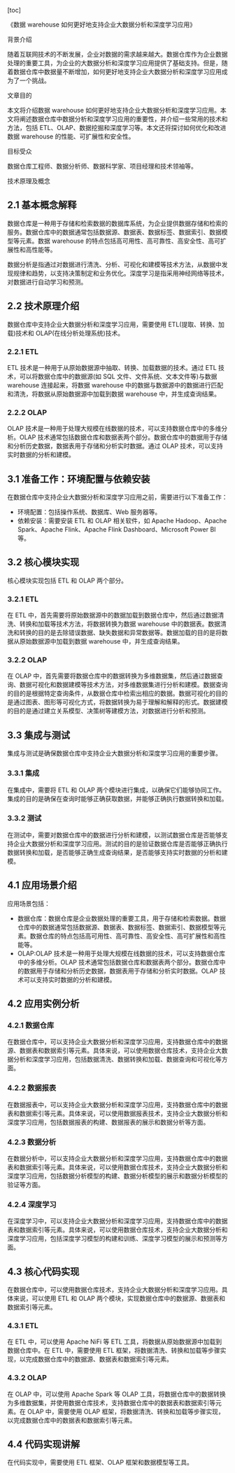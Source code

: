 
[toc]                    
                
                
《数据 warehouse 如何更好地支持企业大数据分析和深度学习应用》

背景介绍

随着互联网技术的不断发展，企业对数据的需求越来越大。数据仓库作为企业数据处理的重要工具，为企业的大数据分析和深度学习应用提供了基础支持。但是，随着数据仓库中数据量不断增加，如何更好地支持企业大数据分析和深度学习应用成为了一个挑战。

文章目的

本文将介绍数据 warehouse 如何更好地支持企业大数据分析和深度学习应用。本文将阐述数据仓库中数据分析和深度学习应用的重要性，并介绍一些常用的技术和方法，包括 ETL、OLAP、数据挖掘和深度学习等。本文还将探讨如何优化和改进数据 warehouse 的性能、可扩展性和安全性。

目标受众

数据仓库工程师、数据分析师、数据科学家、项目经理和技术领袖等。

技术原理及概念

## 2.1 基本概念解释

数据仓库是一种用于存储和检索数据的数据库系统，为企业提供数据存储和检索的服务。数据仓库中的数据通常包括数据源、数据表、数据标签、数据索引、数据模型等元素。数据 warehouse 的特点包括高可用性、高可靠性、高安全性、高可扩展性和高性能等。

数据分析是指通过对数据进行清洗、分析、可视化和建模等技术方法，从数据中发现规律和趋势，以支持决策制定和业务优化。深度学习是指采用神经网络等技术，对数据进行自动学习和预测。

## 2.2 技术原理介绍

数据仓库中支持企业大数据分析和深度学习应用，需要使用 ETL(提取、转换、加载)技术和 OLAP(在线分析处理系统)技术。

### 2.2.1 ETL

ETL 技术是一种用于从原始数据源中抽取、转换、加载数据的技术。通过 ETL 技术，可以将数据仓库中的数据源(如 SQL 文件、文件系统、文本文件等)与数据 warehouse 连接起来，将数据 warehouse 中的数据与数据源中的数据进行匹配和清洗，将数据从原始数据源中加载到数据 warehouse 中，并生成查询结果。

### 2.2.2 OLAP

OLAP 技术是一种用于处理大规模在线数据的技术，可以支持数据仓库中的多维分析。OLAP 技术通常包括数据仓库和数据表两个部分。数据仓库中的数据用于存储和分析历史数据，数据表用于存储和分析实时数据。通过 OLAP 技术，可以支持实时数据的分析和建模。

## 3.1 准备工作：环境配置与依赖安装

在数据仓库中支持企业大数据分析和深度学习应用之前，需要进行以下准备工作：

- 环境配置：包括操作系统、数据库、Web 服务器等。
- 依赖安装：需要安装 ETL 和 OLAP 相关软件，如 Apache  Hadoop、Apache Spark、Apache Flink、Apache Flink Dashboard、Microsoft Power BI 等。

## 3.2 核心模块实现

核心模块实现包括 ETL 和 OLAP 两个部分。

### 3.2.1 ETL

在 ETL 中，首先需要将原始数据源中的数据加载到数据仓库中，然后通过数据清洗、转换和加载等技术方法，将数据转换为数据 warehouse 中的数据表。数据清洗和转换的目的是去除错误数据、缺失数据和异常数据等。数据加载的目的是将数据从原始数据源中加载到数据 warehouse 中，并生成查询结果。

### 3.2.2 OLAP

在 OLAP 中，首先需要将数据仓库中的数据转换为多维数据集，然后通过数据查询、数据可视化和数据建模等技术方法，对多维数据集进行分析和建模。数据查询的目的是根据特定查询条件，从数据仓库中检索出相应的数据。数据可视化的目的是通过图表、图形等可视化方式，将数据转换为易于理解和解释的形式。数据建模的目的是通过建立关系模型、决策树等建模方法，对数据进行分析和预测。

## 3.3 集成与测试

集成与测试是确保数据仓库中支持企业大数据分析和深度学习应用的重要步骤。

### 3.3.1 集成

在集成中，需要将 ETL 和 OLAP 两个模块进行集成，以确保它们能够协同工作。集成的目的是确保在查询时能够正确获取数据，并能够正确执行数据转换和加载。

### 3.3.2 测试

在测试中，需要对数据仓库中的数据进行分析和建模，以测试数据仓库是否能够支持企业大数据分析和深度学习应用。测试的目的是验证数据仓库是否能够正确执行数据转换和加载，是否能够正确生成查询结果，是否能够支持实时数据的分析和建模。

## 4.1 应用场景介绍

应用场景包括：

- 数据仓库：数据仓库是企业数据处理的重要工具，用于存储和检索数据。数据仓库中的数据通常包括数据源、数据表、数据标签、数据索引、数据模型等元素。数据仓库的特点包括高可用性、高可靠性、高安全性、高可扩展性和高性能等。
- OLAP:OLAP 技术是一种用于处理大规模在线数据的技术，可以支持数据仓库中的多维分析。OLAP 技术通常包括数据仓库和数据表两个部分。数据仓库中的数据用于存储和分析历史数据，数据表用于存储和分析实时数据。OLAP 技术可以支持实时数据的分析和建模。

## 4.2 应用实例分析

### 4.2.1 数据仓库

在数据仓库中，可以支持企业大数据分析和深度学习应用，支持数据仓库中的数据源、数据表和数据索引等元素。具体来说，可以使用数据仓库技术，支持企业大数据分析和深度学习应用，包括数据清洗、数据转换和加载、数据查询和可视化等方面。

### 4.2.2 数据报表

在数据报表中，可以支持企业大数据分析和深度学习应用，支持数据仓库中的数据表和数据索引等元素。具体来说，可以使用数据报表技术，支持企业大数据分析和深度学习应用，包括数据报表的构建、数据报表的展示和数据分析等方面。

### 4.2.3 数据分析

在数据分析中，可以支持企业大数据分析和深度学习应用，支持数据仓库中的数据表和数据索引等元素。具体来说，可以使用数据仓库技术，支持企业大数据分析和深度学习应用，包括数据分析模型的构建、数据分析模型的展示和数据分析模型的验证等方面。

### 4.2.4 深度学习

在深度学习中，可以支持企业大数据分析和深度学习应用，支持数据仓库中的数据表和数据索引等元素。具体来说，可以使用数据仓库技术，支持企业大数据分析和深度学习应用，包括深度学习模型的构建和训练、深度学习模型的展示和预测等方面。

## 4.3 核心代码实现

在数据仓库中，可以使用数据仓库技术，支持企业大数据分析和深度学习应用。具体来说，可以使用 ETL 和 OLAP 两个模块，实现数据仓库中的数据源、数据表和数据索引等元素。

### 4.3.1 ETL

在 ETL 中，可以使用 Apache NiFi 等 ETL 工具，将数据从原始数据源中加载到数据仓库中。在 ETL 中，需要使用 ETL 框架，将数据清洗、转换和加载等步骤实现，以完成数据仓库中的数据源、数据表和数据索引等元素。

### 4.3.2 OLAP

在 OLAP 中，可以使用 Apache Spark 等 OLAP 工具，将数据仓库中的数据转换为多维数据集，并使用数据仓库技术，支持数据仓库中的数据表和数据索引等元素。在 OLAP 中，需要使用 OLAP 框架，将数据清洗、转换和加载等步骤实现，以完成数据仓库中的数据表和数据索引等元素。

## 4.4 代码实现讲解

在代码实现中，需要使用 ETL 框架、OLAP 框架和数据模型等工具。

